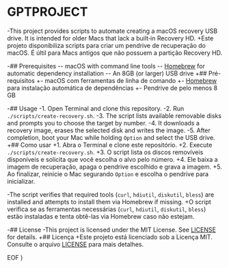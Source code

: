  # GPTPROJECT
 
-This project provides scripts to automate creating a macOS recovery USB drive. It is intended for older Macs that lack a built‑in Recovery HD.
+Este projeto disponibiliza scripts para criar um pendrive de recuperação do macOS. É últil para Macs antigos que não possuem a partição Recovery HD.
 
-## Prerequisites
-- macOS with command line tools
-- [Homebrew](https://brew.sh) for automatic dependency installation
-- An 8GB (or larger) USB drive
+## Pré-requisitos
+- macOS com ferramentas de linha de comando
+- [Homebrew](https://brew.sh) para instalação automática de dependências
+- Pendrive de pelo menos 8 GB
 
-## Usage
-1. Open Terminal and clone this repository.
-2. Run `./scripts/create-recovery.sh`.
-3. The script lists available removable disks and prompts you to choose the target by number.
-4. It downloads a recovery image, erases the selected disk and writes the image.
-5. After completion, boot your Mac while holding `Option` and select the USB drive.
+## Como usar
+1. Abra o Terminal e clone este repositório.
+2. Execute `./scripts/create-recovery.sh`.
+3. O script lista os discos removíveis disponíveis e solicita que você escolha o alvo pelo número.
+4. Ele baixa a imagem de recuperação, apaga o pendrive escolhido e grava a imagem.
+5. Ao finalizar, reinicie o Mac segurando `Option` e escolha o pendrive para inicializar.
 
-The script verifies that required tools (`curl`, `hdiutil`, `diskutil`, `bless`) are installed and attempts to install them via Homebrew if missing.
+O script verifica se as ferramentas necessárias (`curl`, `hdiutil`, `diskutil`, `bless`) estão instaladas e tenta obtê-las via Homebrew caso não estejam.
 
-## License
-This project is licensed under the MIT License. See [LICENSE](LICENSE) for details.
+## Licença
+Este projeto está licenciado sob a Licença MIT. Consulte o arquivo [LICENSE](LICENSE) para mais detalhes.
 
EOF
)
